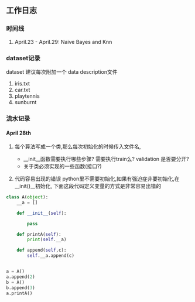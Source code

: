 ## 工作日志

### 时间线
1. April.23 - April.29: Naive Bayes and Knn

### dataset记录
dataset 建议每次附加一个 data description文件
1. iris.txt
2. car.txt
3. playtennis
4. sunburnt



### 流水记录
#### April 28th
1. 每个算法写成一个类,那么每次初始化的时候传入文件名,
    -  __init__函数需要执行哪些步骤? 需要执行train么? validation 是否要分开?
    -  关于类必须实现的一些函数(接口?)


2. 代码容易出现的错误
python里不需要初始化,如果有强迫症非要初始化,在 __init()__初始化, 下面这段代码定义变量的方式是非常容易出错的
```python
class A(object):
    __a = []

    def __init__(self):

        pass

    def printA(self):
        print(self.__a)

    def append(self,c):
        self.__a.append(c)


a = A()
a.append(2)
b = A()
b.append(3)
a.printA()
```


